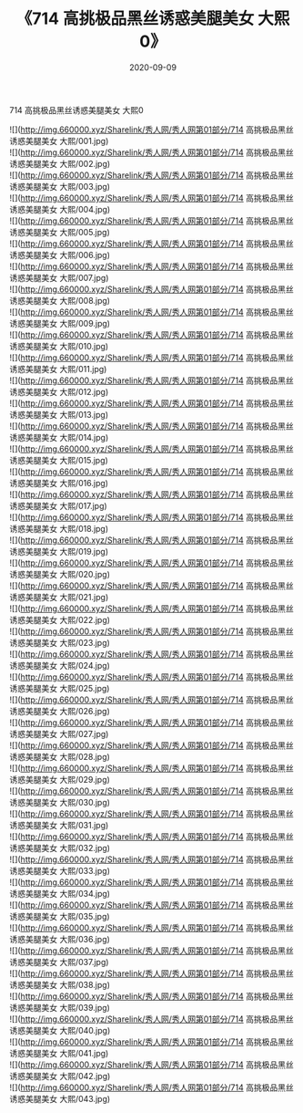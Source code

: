 ﻿---
layout: post
title:  《714 高挑极品黑丝诱惑美腿美女 大熙0》
date:   2020-09-09
img: http://img.660000.xyz/Sharelink/秀人网/秀人网第01部分/714 高挑极品黑丝诱惑美腿美女 大熙0/000.jpg
categories: [美女, 清纯, 唯美]
---

714 高挑极品黑丝诱惑美腿美女 大熙0

  ![](http://img.660000.xyz/Sharelink/秀人网/秀人网第01部分/714 高挑极品黑丝诱惑美腿美女 大熙/001.jpg) <br> ![](http://img.660000.xyz/Sharelink/秀人网/秀人网第01部分/714 高挑极品黑丝诱惑美腿美女 大熙/002.jpg) <br> ![](http://img.660000.xyz/Sharelink/秀人网/秀人网第01部分/714 高挑极品黑丝诱惑美腿美女 大熙/003.jpg) <br> ![](http://img.660000.xyz/Sharelink/秀人网/秀人网第01部分/714 高挑极品黑丝诱惑美腿美女 大熙/004.jpg) <br> ![](http://img.660000.xyz/Sharelink/秀人网/秀人网第01部分/714 高挑极品黑丝诱惑美腿美女 大熙/005.jpg) <br> ![](http://img.660000.xyz/Sharelink/秀人网/秀人网第01部分/714 高挑极品黑丝诱惑美腿美女 大熙/006.jpg) <br> ![](http://img.660000.xyz/Sharelink/秀人网/秀人网第01部分/714 高挑极品黑丝诱惑美腿美女 大熙/007.jpg) <br> ![](http://img.660000.xyz/Sharelink/秀人网/秀人网第01部分/714 高挑极品黑丝诱惑美腿美女 大熙/008.jpg) <br> ![](http://img.660000.xyz/Sharelink/秀人网/秀人网第01部分/714 高挑极品黑丝诱惑美腿美女 大熙/009.jpg) <br> ![](http://img.660000.xyz/Sharelink/秀人网/秀人网第01部分/714 高挑极品黑丝诱惑美腿美女 大熙/010.jpg) <br> ![](http://img.660000.xyz/Sharelink/秀人网/秀人网第01部分/714 高挑极品黑丝诱惑美腿美女 大熙/011.jpg) <br> ![](http://img.660000.xyz/Sharelink/秀人网/秀人网第01部分/714 高挑极品黑丝诱惑美腿美女 大熙/012.jpg) <br> ![](http://img.660000.xyz/Sharelink/秀人网/秀人网第01部分/714 高挑极品黑丝诱惑美腿美女 大熙/013.jpg) <br> ![](http://img.660000.xyz/Sharelink/秀人网/秀人网第01部分/714 高挑极品黑丝诱惑美腿美女 大熙/014.jpg) <br> ![](http://img.660000.xyz/Sharelink/秀人网/秀人网第01部分/714 高挑极品黑丝诱惑美腿美女 大熙/015.jpg) <br> ![](http://img.660000.xyz/Sharelink/秀人网/秀人网第01部分/714 高挑极品黑丝诱惑美腿美女 大熙/016.jpg) <br> ![](http://img.660000.xyz/Sharelink/秀人网/秀人网第01部分/714 高挑极品黑丝诱惑美腿美女 大熙/017.jpg) <br> ![](http://img.660000.xyz/Sharelink/秀人网/秀人网第01部分/714 高挑极品黑丝诱惑美腿美女 大熙/018.jpg) <br> ![](http://img.660000.xyz/Sharelink/秀人网/秀人网第01部分/714 高挑极品黑丝诱惑美腿美女 大熙/019.jpg) <br> ![](http://img.660000.xyz/Sharelink/秀人网/秀人网第01部分/714 高挑极品黑丝诱惑美腿美女 大熙/020.jpg) <br> ![](http://img.660000.xyz/Sharelink/秀人网/秀人网第01部分/714 高挑极品黑丝诱惑美腿美女 大熙/021.jpg) <br> ![](http://img.660000.xyz/Sharelink/秀人网/秀人网第01部分/714 高挑极品黑丝诱惑美腿美女 大熙/022.jpg) <br> ![](http://img.660000.xyz/Sharelink/秀人网/秀人网第01部分/714 高挑极品黑丝诱惑美腿美女 大熙/023.jpg) <br> ![](http://img.660000.xyz/Sharelink/秀人网/秀人网第01部分/714 高挑极品黑丝诱惑美腿美女 大熙/024.jpg) <br> ![](http://img.660000.xyz/Sharelink/秀人网/秀人网第01部分/714 高挑极品黑丝诱惑美腿美女 大熙/025.jpg) <br> ![](http://img.660000.xyz/Sharelink/秀人网/秀人网第01部分/714 高挑极品黑丝诱惑美腿美女 大熙/026.jpg) <br> ![](http://img.660000.xyz/Sharelink/秀人网/秀人网第01部分/714 高挑极品黑丝诱惑美腿美女 大熙/027.jpg) <br> ![](http://img.660000.xyz/Sharelink/秀人网/秀人网第01部分/714 高挑极品黑丝诱惑美腿美女 大熙/028.jpg) <br> ![](http://img.660000.xyz/Sharelink/秀人网/秀人网第01部分/714 高挑极品黑丝诱惑美腿美女 大熙/029.jpg) <br> ![](http://img.660000.xyz/Sharelink/秀人网/秀人网第01部分/714 高挑极品黑丝诱惑美腿美女 大熙/030.jpg) <br> ![](http://img.660000.xyz/Sharelink/秀人网/秀人网第01部分/714 高挑极品黑丝诱惑美腿美女 大熙/031.jpg) <br> ![](http://img.660000.xyz/Sharelink/秀人网/秀人网第01部分/714 高挑极品黑丝诱惑美腿美女 大熙/032.jpg) <br> ![](http://img.660000.xyz/Sharelink/秀人网/秀人网第01部分/714 高挑极品黑丝诱惑美腿美女 大熙/033.jpg) <br> ![](http://img.660000.xyz/Sharelink/秀人网/秀人网第01部分/714 高挑极品黑丝诱惑美腿美女 大熙/034.jpg) <br> ![](http://img.660000.xyz/Sharelink/秀人网/秀人网第01部分/714 高挑极品黑丝诱惑美腿美女 大熙/035.jpg) <br> ![](http://img.660000.xyz/Sharelink/秀人网/秀人网第01部分/714 高挑极品黑丝诱惑美腿美女 大熙/036.jpg) <br> ![](http://img.660000.xyz/Sharelink/秀人网/秀人网第01部分/714 高挑极品黑丝诱惑美腿美女 大熙/037.jpg) <br> ![](http://img.660000.xyz/Sharelink/秀人网/秀人网第01部分/714 高挑极品黑丝诱惑美腿美女 大熙/038.jpg) <br> ![](http://img.660000.xyz/Sharelink/秀人网/秀人网第01部分/714 高挑极品黑丝诱惑美腿美女 大熙/039.jpg) <br> ![](http://img.660000.xyz/Sharelink/秀人网/秀人网第01部分/714 高挑极品黑丝诱惑美腿美女 大熙/040.jpg) <br> ![](http://img.660000.xyz/Sharelink/秀人网/秀人网第01部分/714 高挑极品黑丝诱惑美腿美女 大熙/041.jpg) <br> ![](http://img.660000.xyz/Sharelink/秀人网/秀人网第01部分/714 高挑极品黑丝诱惑美腿美女 大熙/042.jpg) <br> ![](http://img.660000.xyz/Sharelink/秀人网/秀人网第01部分/714 高挑极品黑丝诱惑美腿美女 大熙/043.jpg) <br>